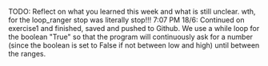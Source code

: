 TODO: Reflect on what you learned this week and what is still unclear.
wth, for the loop_ranger stop was literally stop!!! 
7:07 PM 18/6: Continued on exercise1 and finished, saved and pushed to Github. We use a while loop for the boolean "True" so that the program will continuously ask for a number (since the boolean is set to False if not between low and high) until between the ranges. 